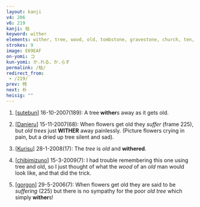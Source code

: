 ```yaml
---
layout: kanji
v4: 206
v6: 219
kanji: 枯
keyword: wither
elements: wither, tree, wood, old, tombstone, gravestone, church, ten, needle, mouth
strokes: 9
image: E69EAF
on-yomi: コ
kun-yomi: か.れる、か.らす
permalink: /枯/
redirect_from:
 - /219/
prev: 椅
next: 朴
heisig: ""
---
```


1) [<a href="http://kanji.koohii.com/profile/sutebun">sutebun</a>] 16-10-2007(189): A tree<strong> wither</strong>s away as it gets old.

2) [<a href="http://kanji.koohii.com/profile/Danieru">Danieru</a>] 15-11-2007(68): When flowers get old they <em>suffer</em> (frame 225), but <em>old trees</em> just<strong> WITHER</strong> away painlessly. (Picture flowers crying in pain, but a dried up tree silent and sad).

3) [<a href="http://kanji.koohii.com/profile/Kurisu">Kurisu</a>] 28-1-2008(17): The <em>tree</em> is <em>old</em> and <strong>withered</strong>.

4) [<a href="http://kanji.koohii.com/profile/chibimizuno">chibimizuno</a>] 15-3-2009(7): I had trouble remembering this one using tree and old, so I just thought of what the <em>wood</em> of an <em>old</em> man would look like, and that did the trick.

5) [<a href="http://kanji.koohii.com/profile/gorgon">gorgon</a>] 29-5-2006(7): When flowers get old they are said to be <em>suffering</em> (225) but there is no sympathy for the poor <em>old tree</em> which simply<strong> wither</strong>s!

